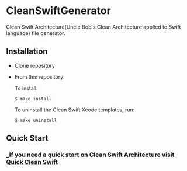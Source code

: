 # CleanSwiftGenerator

Clean Swift Architecture(Uncle Bob's Clean Architecture applied to Swift language) file generator.

## Installation

-  Clone repository
-  From this repository:
    
    To install:
    ```
    $ make install
    ```

    To uninstall the Clean Swift Xcode templates, run:
    ```
    $ make uninstall
    ```

## Quick Start
   
   ### _If you need a quick start on Clean Swift Architecture visit [Quick Clean Swift](https://betterprogramming.pub/quick-clean-swift-4955d8ac6788)
    
